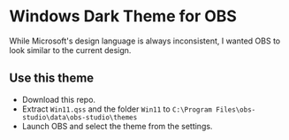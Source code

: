 # Windows Dark Theme for OBS
While Microsoft's design language is always inconsistent, I wanted OBS to look similar to the current design.

## Use this theme
- Download this repo.
- Extract `Win11.qss` and the folder `Win11` to `C:\Program Files\obs-studio\data\obs-studio\themes`
- Launch OBS and select the theme from the settings.